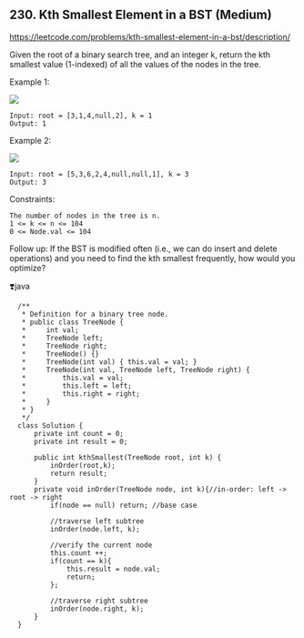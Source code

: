 ## 230. Kth Smallest Element in a BST (Medium)
https://leetcode.com/problems/kth-smallest-element-in-a-bst/description/

Given the root of a binary search tree, and an integer k, return the kth smallest value (1-indexed) of all the values of the nodes in the tree.

 

Example 1:

![](https://assets.leetcode.com/uploads/2021/01/28/kthtree1.jpg)

    Input: root = [3,1,4,null,2], k = 1
    Output: 1
Example 2:

![](https://assets.leetcode.com/uploads/2021/01/28/kthtree2.jpg)

    Input: root = [5,3,6,2,4,null,null,1], k = 3
    Output: 3
 

Constraints:
    
    The number of nodes in the tree is n.
    1 <= k <= n <= 104
    0 <= Node.val <= 104
 

Follow up: If the BST is modified often (i.e., we can do insert and delete operations) and you need to find the kth smallest frequently, how would you optimize?
  
  ❣️java
  
      /**
       * Definition for a binary tree node.
       * public class TreeNode {
       *     int val;
       *     TreeNode left;
       *     TreeNode right;
       *     TreeNode() {}
       *     TreeNode(int val) { this.val = val; }
       *     TreeNode(int val, TreeNode left, TreeNode right) {
       *         this.val = val;
       *         this.left = left;
       *         this.right = right;
       *     }
       * }
       */
      class Solution {
          private int count = 0;
          private int result = 0;
      
          public int kthSmallest(TreeNode root, int k) {
              inOrder(root,k);
              return result;
          }
          private void inOrder(TreeNode node, int k){//in-order: left -> root -> right
              if(node == null) return; //base case
      
              //traverse left subtree
              inOrder(node.left, k);
      
              //verify the current node
              this.count ++;
              if(count == k){
                  this.result = node.val;
                  return;
              };
      
              //traverse right subtree
              inOrder(node.right, k);
          }
      }
